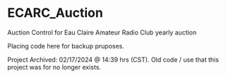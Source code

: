 # ECARC_Auction
Auction Control for Eau Claire Amateur Radio Club yearly auction

Placing code here for backup pruposes.


Project Archived: 02/17/2024 @ 14:39 hrs (CST).  Old code / use that this project was for no longer exists.
